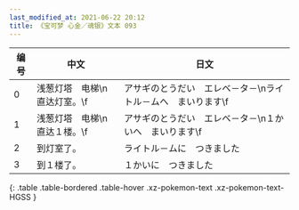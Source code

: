 ```yaml
---
last_modified_at: 2021-06-22 20:12
title: 《宝可梦 心金／魂银》文本 093
---
```

| 编号 | 中文 | 日文 |
| ---- | ---- | ---- |
| 0 | 浅葱灯塔　电梯\n直达灯室。\f | アサギのとうだい　エレベ－タ－\nライトル－ムへ　まいります\f |
| 1 | 浅葱灯塔　电梯\n直达１楼。\f | アサギのとうだい　エレベ－タ－\n１かいへ　まいります\f |
| 2 | 到灯室了。 | ライトル－ムに　つきました |
| 3 | 到１楼了。 | １かいに　つきました |
{: .table .table-bordered .table-hover .xz-pokemon-text .xz-pokemon-text-HGSS }